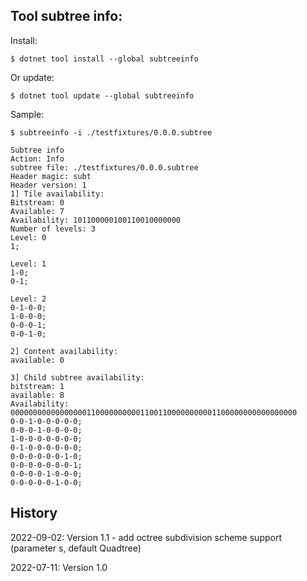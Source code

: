 ﻿
## Tool subtree info:

Install:

```
$ dotnet tool install --global subtreeinfo
```

Or update:

```
$ dotnet tool update --global subtreeinfo
```

Sample:


```
$ subtreeinfo -i ./testfixtures/0.0.0.subtree

Subtree info
Action: Info
subtree file: ./testfixtures/0.0.0.subtree
Header magic: subt
Header version: 1
1] Tile availability:
Bitstream: 0
Available: 7
Availability: 101100000100110010000000
Number of levels: 3
Level: 0
1;

Level: 1
1-0;
0-1;

Level: 2
0-1-0-0;
1-0-0-0;
0-0-0-1;
0-0-1-0;

2] Content availability:
available: 0

3] Child subtree availability:
bitstream: 1
available: 8
Availability: 0000000000000000011000000000011001100000000001100000000000000000
0-0-1-0-0-0-0-0;
0-0-0-1-0-0-0-0;
1-0-0-0-0-0-0-0;
0-1-0-0-0-0-0-0;
0-0-0-0-0-0-1-0;
0-0-0-0-0-0-0-1;
0-0-0-0-1-0-0-0;
0-0-0-0-0-1-0-0;
```

## History

2022-09-02: Version 1.1 - add octree subdivision scheme support (parameter s, default Quadtree)

2022-07-11: Version 1.0

